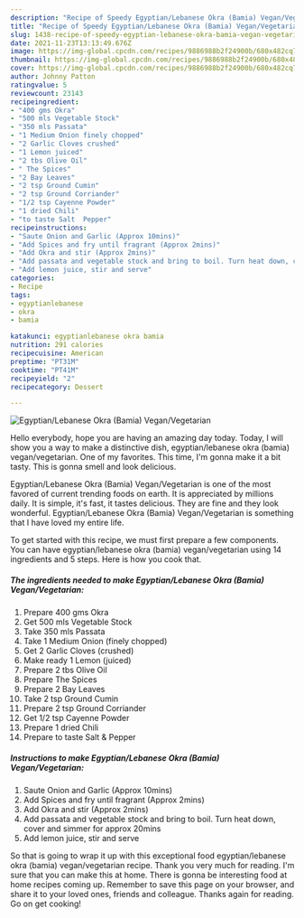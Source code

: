 ```yaml
---
description: "Recipe of Speedy Egyptian/Lebanese Okra (Bamia) Vegan/Vegetarian"
title: "Recipe of Speedy Egyptian/Lebanese Okra (Bamia) Vegan/Vegetarian"
slug: 1438-recipe-of-speedy-egyptian-lebanese-okra-bamia-vegan-vegetarian
date: 2021-11-23T13:13:49.676Z
image: https://img-global.cpcdn.com/recipes/9886988b2f24900b/680x482cq70/egyptianlebanese-okra-bamia-veganvegetarian-recipe-main-photo.jpg
thumbnail: https://img-global.cpcdn.com/recipes/9886988b2f24900b/680x482cq70/egyptianlebanese-okra-bamia-veganvegetarian-recipe-main-photo.jpg
cover: https://img-global.cpcdn.com/recipes/9886988b2f24900b/680x482cq70/egyptianlebanese-okra-bamia-veganvegetarian-recipe-main-photo.jpg
author: Johnny Patton
ratingvalue: 5
reviewcount: 23143
recipeingredient:
- "400 gms Okra"
- "500 mls Vegetable Stock"
- "350 mls Passata"
- "1 Medium Onion finely chopped"
- "2 Garlic Cloves crushed"
- "1 Lemon juiced"
- "2 tbs Olive Oil"
- " The Spices"
- "2 Bay Leaves"
- "2 tsp Ground Cumin"
- "2 tsp Ground Corriander"
- "1/2 tsp Cayenne Powder"
- "1 dried Chili"
- "to taste Salt  Pepper"
recipeinstructions:
- "Saute Onion and Garlic (Approx 10mins)"
- "Add Spices and fry until fragrant (Approx 2mins)"
- "Add Okra and stir (Approx 2mins)"
- "Add passata and vegetable stock and bring to boil. Turn heat down, cover and simmer for approx 20mins"
- "Add lemon juice, stir and serve"
categories:
- Recipe
tags:
- egyptianlebanese
- okra
- bamia

katakunci: egyptianlebanese okra bamia 
nutrition: 291 calories
recipecuisine: American
preptime: "PT31M"
cooktime: "PT41M"
recipeyield: "2"
recipecategory: Dessert

---
```



![Egyptian/Lebanese Okra (Bamia) Vegan/Vegetarian](https://img-global.cpcdn.com/recipes/9886988b2f24900b/680x482cq70/egyptianlebanese-okra-bamia-veganvegetarian-recipe-main-photo.jpg)

Hello everybody, hope you are having an amazing day today. Today, I will show you a way to make a distinctive dish, egyptian/lebanese okra (bamia) vegan/vegetarian. One of my favorites. This time, I'm gonna make it a bit tasty. This is gonna smell and look delicious.



Egyptian/Lebanese Okra (Bamia) Vegan/Vegetarian is one of the most favored of current trending foods on earth. It is appreciated by millions daily. It is simple, it's fast, it tastes delicious. They are fine and they look wonderful. Egyptian/Lebanese Okra (Bamia) Vegan/Vegetarian is something that I have loved my entire life.


To get started with this recipe, we must first prepare a few components. You can have egyptian/lebanese okra (bamia) vegan/vegetarian using 14 ingredients and 5 steps. Here is how you cook that.

<!--inarticleads1-->

##### The ingredients needed to make Egyptian/Lebanese Okra (Bamia) Vegan/Vegetarian:

1. Prepare 400 gms Okra
1. Get 500 mls Vegetable Stock
1. Take 350 mls Passata
1. Take 1 Medium Onion (finely chopped)
1. Get 2 Garlic Cloves (crushed)
1. Make ready 1 Lemon (juiced)
1. Prepare 2 tbs Olive Oil
1. Prepare  The Spices
1. Prepare 2 Bay Leaves
1. Take 2 tsp Ground Cumin
1. Prepare 2 tsp Ground Corriander
1. Get 1/2 tsp Cayenne Powder
1. Prepare 1 dried Chili
1. Prepare to taste Salt &amp; Pepper




<!--inarticleads2-->

##### Instructions to make Egyptian/Lebanese Okra (Bamia) Vegan/Vegetarian:

1. Saute Onion and Garlic (Approx 10mins)
1. Add Spices and fry until fragrant (Approx 2mins)
1. Add Okra and stir (Approx 2mins)
1. Add passata and vegetable stock and bring to boil. Turn heat down, cover and simmer for approx 20mins
1. Add lemon juice, stir and serve




So that is going to wrap it up with this exceptional food egyptian/lebanese okra (bamia) vegan/vegetarian recipe. Thank you very much for reading. I'm sure that you can make this at home. There is gonna be interesting food at home recipes coming up. Remember to save this page on your browser, and share it to your loved ones, friends and colleague. Thanks again for reading. Go on get cooking!
